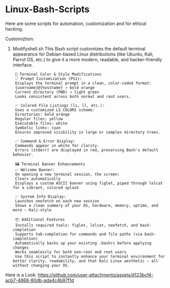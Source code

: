 # Linux-Bash-Scripts
Here are some scripts for automation, customization and for ethical hacking.

Customiztion:
1) Modifyshell.sh 
        This Bash script customizes the default terminal appearance for Debian-based Linux distributions (like Ubuntu, Kali, Parrot OS, etc.) to give it a more modern, readable, and hacker-friendly interface.

        🎨 Terminal Color & Style Modifications
        ✅ Prompt Customization (PS1):
        Displays the terminal prompt in a clean, color-coded format:
        {username}@{hostname} → bold orange
        Current directory (PWD) → light green
        Looks consistent across both normal and root users.
        
        ✅ Colored File Listings (ls, ll, etc.):
        Uses a customized LS_COLORS scheme:
        Directories: bold orange
        Regular files: yellow
        Executable files: white
        Symbolic links: cyan
        Ensures improved visibility in large or complex directory trees.
        
        ✅ Command & Error Display:
        Commands appear in white for clarity.
        Errors (stderr) are displayed in red, preserving Bash's default behavior.

        🖼️ Terminal Banner Enhancements
        ✅ Welcome Banner:
        On opening a new terminal session, the screen:
        Clears automatically
        Displays a custom ASCII banner using figlet, piped through lolcat for a vibrant, colored splash
        
        ✅ System Info Display:
        Launches neofetch on each new session
        Shows a clean summary of your OS, hardware, memory, uptime, and more — Kali-style
        
        📦 Additional Features
        Installs required tools: figlet, lolcat, neofetch, and bash-completion
        Supports tab-completion for commands and file paths (via bash-completion)
        Automatically backs up your existing .bashrc before applying changes
        Works seamlessly for both non-root and root users
        Use this script to instantly enhance your terminal environment for better clarity, readability, and that Kali Linux aesthetic — all without changing your OS.

Here is a Look: https://github.com/user-attachments/assets/d123bcf4-acb7-4868-80db-ada4c4b97f1d
